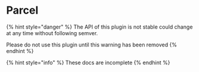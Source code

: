 # Parcel

{% hint style="danger" %}
The API of this plugin is not stable could change at any time without following semver.

Please do not use this plugin until this warning has been removed
{% endhint %}

{% hint style="info" %}
These docs are incomplete
{% endhint %}

